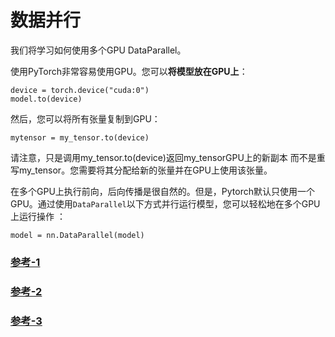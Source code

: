 # 数据并行  
我们将学习如何使用多个GPU DataParallel。

使用PyTorch非常容易使用GPU。您可以**将模型放在GPU上**：   
```
device = torch.device("cuda:0")
model.to(device)
```
然后，您可以将所有张量复制到GPU：  
```
mytensor = my_tensor.to(device)
```  
请注意，只是调用my_tensor.to(device)返回my_tensorGPU上的新副本 而不是重写my_tensor。您需要将其分配给新的张量并在GPU上使用该张量。  
  
在多个GPU上执行前向，后向传播是很自然的。但是，Pytorch默认只使用一个GPU。通过使用`DataParallel`以下方式并行运行模型，您可以轻松地在多个GPU上运行操作 ：  
```
model = nn.DataParallel(model)
```   

### [参考-1](../code/dataparallel.ipynb)
### [参考-2](../code/dataparallel2.ipynb)
### [参考-3](../code/single_multigpus.ipynb)